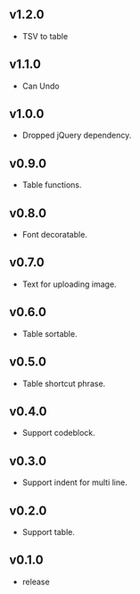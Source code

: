## v1.2.0
* TSV to table

## v1.1.0
* Can Undo

## v1.0.0
* Dropped jQuery dependency.

## v0.9.0
* Table functions.

## v0.8.0
* Font decoratable.

## v0.7.0

* Text for uploading image.

## v0.6.0

* Table sortable.

## v0.5.0

* Table shortcut phrase.

## v0.4.0

* Support codeblock.

## v0.3.0

* Support indent for multi line.

## v0.2.0

* Support table.

## v0.1.0

* release
